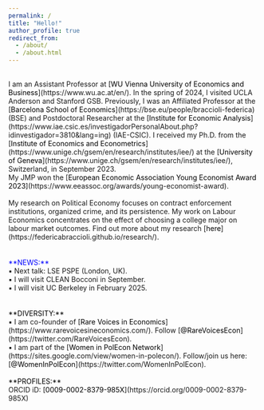 ```yaml
---
permalink: /
title: "Hello!"
author_profile: true
redirect_from: 
  - /about/
  - /about.html
---
```

<br />
I am an Assistant Professor at [<span style="color:black">WU Vienna University of Economics and Business</span>](https://www.wu.ac.at/en/). In the spring of 2024, I visited UCLA Anderson and Stanford GSB. Previously, I was an Affiliated Professor at the [<span style="color:black">Barcelona School of Economics</span>](https://bse.eu/people/braccioli-federica) (BSE) and Postdoctoral Researcher at the [<span style="color:black">Institute for Economic Analysis</span>](https://www.iae.csic.es/investigadorPersonalAbout.php?idinvestigador=3810&lang=ing) (IAE-CSIC). I received my Ph.D. from the [<span style="color:black">Institute of Economics and Econometrics</span>](https://www.unige.ch/gsem/en/research/institutes/iee/) at the [<span style="color:black">University of Geneva</span>](https://www.unige.ch/gsem/en/research/institutes/iee/), Switzerland, in September 2023. <br />
My JMP won the [<span style="color:black">European Economic Association Young Economist Award 2023</span>](https://www.eeassoc.org/awards/young-economist-award).  <br />
 <br />
My research on Political Economy focuses on contract enforcement institutions, organized crime, and its persistence. My work on Labour Economics concentrates on the effect of choosing a college major on labour market outcomes. Find out more about my research [<span style="color:black">here</span>](https://federicabraccioli.github.io/research/). <br />
<br />
<br />
<span style="color:blue">**NEWS:**</span> <br />
▪️ Next talk: LSE PSPE (London, UK). <br />
▪️ I will visit CLEAN Bocconi in September. <br />
▪️ I will visit UC Berkeley in February 2025. <br />
<br />
<br />
<span style="color:black">**DIVERSITY:**</span> <br />
▪️ I am co-founder of [<span style="color:black">Rare Voices in Economics</span>](https://www.rarevoicesineconomics.com/). Follow [<span style="color:black">@RareVoicesEcon</span>](https://twitter.com/RareVoicesEcon). <br />
▪️ I am part of the [<span style="color:black">Women in PolEcon Network</span>](https://sites.google.com/view/women-in-polecon/). Follow/join us here: [<span style="color:black">@WomenInPolEcon</span>](https://twitter.com/WomenInPolEcon).
<br />
<br />
<span style="color:black">**PROFILES:**</span> <br />
ORCID iD: [<span style="color:black">0009-0002-8379-985X</span>](https://orcid.org/0009-0002-8379-985X) <br />
<br />
<br />
